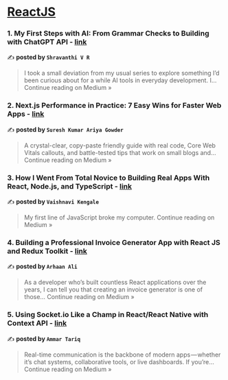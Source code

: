 
<h1><a href=https://medium.com/tag/reactjs/recommended target="_blank" rel="noopener noreferrer">ReactJS</a></h1>
<h3>1. My First Steps with AI: From Grammar Checks to Building with ChatGPT API - <a href="https://medium.com/@shravanthivr/my-first-steps-with-ai-from-grammar-checks-to-building-with-chatgpt-api-1ad5384047f8?source=rss------reactjs-5" target="_blank" rel="noopener noreferrer">link</a></h3>

✍️ **posted by `Shravanthi V R`**

<blockquote>I took a small deviation from my usual series to explore something I’d been curious about for a while AI tools in everyday development. I…
Continue reading on Medium »</blockquote>

<h3>2. Next.js Performance in Practice: 7 Easy Wins for Faster Web Apps - <a href="https://medium.com/@sureshdotariya/next-js-performance-in-practice-7-easy-wins-for-faster-web-apps-12bae27db6d0?source=rss------reactjs-5" target="_blank" rel="noopener noreferrer">link</a></h3>

✍️ **posted by `Suresh Kumar Ariya Gowder`**

<blockquote>A crystal-clear, copy-paste friendly guide with real code, Core Web Vitals callouts, and battle-tested tips that work on small blogs and…
Continue reading on Medium »</blockquote>

<h3>3. How I Went From Total Novice to Building Real Apps With React, Node.js, and TypeScript - <a href="https://medium.com/@VaishnaviK99/how-i-went-from-total-novice-to-building-real-apps-with-react-node-js-and-typescript-743c419da5cb?source=rss------reactjs-5" target="_blank" rel="noopener noreferrer">link</a></h3>

✍️ **posted by `Vaishnavi Kengale`**

<blockquote>My first line of JavaScript broke my computer.
Continue reading on Medium »</blockquote>

<h3>4. Building a Professional Invoice Generator App with React JS and Redux Toolkit - <a href="https://arhaanali.medium.com/building-a-professional-invoice-generator-app-with-react-js-and-redux-toolkit-681d225f230b?source=rss------reactjs-5" target="_blank" rel="noopener noreferrer">link</a></h3>

✍️ **posted by `Arhaan Ali`**

<blockquote>As a developer who’s built countless React applications over the years, I can tell you that creating an invoice generator is one of those…
Continue reading on Medium »</blockquote>

<h3>5. Using Socket.io Like a Champ in React/React Native with Context API - <a href="https://medium.com/@ammar.tariq10/using-socket-io-like-a-champ-in-react-react-native-with-context-api-83c84e7fb4c7?source=rss------reactjs-5" target="_blank" rel="noopener noreferrer">link</a></h3>

✍️ **posted by `Ammar Tariq`**

<blockquote>Real-time communication is the backbone of modern apps — whether it’s chat systems, collaborative tools, or live dashboards. If you’re…
Continue reading on Medium »</blockquote>

